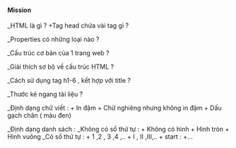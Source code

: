 #### Mission 
_HTML là gì ? 
    +Tag head chứa vài tag gì ? 

_Properties có những loại nào ? 

_Cấu trúc cơ bản của 1 trang web ?

_Giải thích sơ bộ về cấu trúc HTML ? 

_Cách sử dụng tag h1-6 , kết hợp với title ? 

_Thước kẻ ngang tài liệu ? 

_Định dạng chữ viết :
    + In đậm 
    + Chữ nghiêng nhưng không in đậm
    + Dấu gạch chân ( màu đen)

_Định dạng danh sách :
    _Không có số thứ tự : 
        + Không có hình
        + Hình tròn
        + Hình vuông
    _Có số thứ tự : 
        + 1 ,2 , 3 ,4 ,..
        + I , II ,III,..
        + start : 
        +...